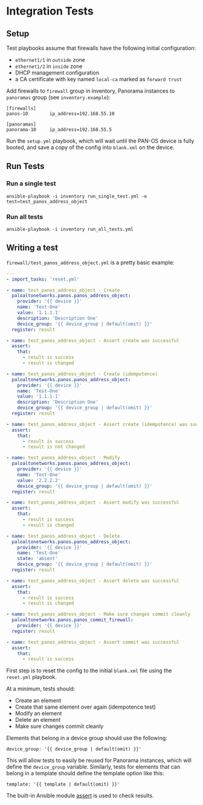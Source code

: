 # Integration Tests
 
## Setup

Test playbooks assume that firewalls have the following initial configuration:

- `ethernet1/1` in `outside` zone
- `ethernet1/2` in `inside` zone
- DHCP management configuration
- a CA certificate with key named `local-ca` marked as `forward trust`

Add firewalls to `firewall` group in inventory, Panorama instances to
`panoramas` group (see `inventory.example`):

```
[firewalls]
panos-10        ip_address=192.168.55.10

[panoramas]
panorama-10     ip_address=192.168.55.5
```

Run the `setup.yml` playbook, which will wait until the PAN-OS device is fully
booted, and save a copy of the config into `blank.xml` on the device.

## Run Tests

### Run a single test

```
ansible-playbook -i inventory run_single_test.yml -e test=test_panos_address_object
```

### Run all tests

```
ansible-playbook -i inventory run_all_tests.yml
```

## Writing a test

`firewall/test_panos_address_object.yml` is a pretty basic example:

```yaml
---
- import_tasks: 'reset.yml'

- name: test_panos_address_object - Create
  paloaltonetworks.panos.panos_address_object:
    provider: '{{ device }}'
    name: 'Test-One'
    value: '1.1.1.1'
    description: 'Description One'
    device_group: '{{ device_group | default(omit) }}'
  register: result

- name: test_panos_address_object - Assert create was successful
  assert:
    that:
      - result is success
      - result is changed

- name: test_panos_address_object - Create (idempotence)
  paloaltonetworks.panos.panos_address_object:
    provider: '{{ device }}'
    name: 'Test-One'
    value: '1.1.1.1'
    description: 'Description One'
    device_group: '{{ device_group | default(omit) }}'
  register: result

- name: test_panos_address_object - Assert create (idempotence) was successful
  assert:
    that:
      - result is success
      - result is not changed

- name: test_panos_address_object - Modify
  paloaltonetworks.panos.panos_address_object:
    provider: '{{ device }}'
    name: 'Test-One'
    value: '2.2.2.2'
    device_group: '{{ device_group | default(omit) }}'
  register: result

- name: test_panos_address_object - Assert modify was successful
  assert:
    that:
      - result is success
      - result is changed

- name: test_panos_address_object - Delete
  paloaltonetworks.panos.panos_address_object:
    provider: '{{ device }}'
    name: 'Test-One'
    state: 'absent'
    device_group: '{{ device_group | default(omit) }}'
  register: result

- name: test_panos_address_object - Assert delete was successful
  assert:
    that:
      - result is success
      - result is changed

- name: test_panos_address_object - Make sure changes commit cleanly
  paloaltonetworks.panos.panos_commit_firewall:
    provider: '{{ device }}'
  register: result

- name: test_panos_address_object - Assert commit was successful
  assert:
    that:
      - result is success
```

First step is to reset the config to the initial `blank.xml` file using the
`reset.yml` playbook.

At a minimum, tests should:

- Create an element
- Create that same element over again (idempotence test)
- Modify an element
- Delete an element
- Make sure changes commit cleanly

Elements that belong in a device group should use the following:

```
device_group: '{{ device_group | default(omit) }}'
```

This will allow tests to easily be reused for Panorama instances, which will
define the `device_group` variable.  Similarly, tests for elements that can 
belong in a template should define the template option like this:

```
template: '{{ template | default(omit) }}'
```

The built-in Ansible module [assert](https://docs.ansible.com/ansible/latest/collections/ansible/builtin/assert_module.html)
is used to check results.